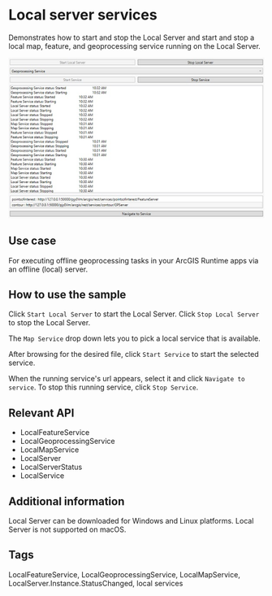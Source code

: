 # Local server services

Demonstrates how to start and stop the Local Server and start and stop a local map, feature, and geoprocessing service running on the Local Server.

![screenshot](LocalServerServices.jpg)

## Use case

For executing offline geoprocessing tasks in your ArcGIS Runtime apps via an offline (local) server.

## How to use the sample

Click `Start Local Server` to start the Local Server. Click `Stop Local Server` to stop the Local Server.

The `Map Service` drop down lets you to pick a local service that is available.

After browsing for the desired file, click `Start Service` to start the selected service.

When the running service's url appears, select it and click `Navigate to service`. To stop this running service, click `Stop Service`.

## Relevant API

* LocalFeatureService
* LocalGeoprocessingService
* LocalMapService
* LocalServer
* LocalServerStatus
* LocalService

## Additional information

Local Server can be downloaded for Windows and Linux platforms. Local Server is not supported on macOS.

## Tags

LocalFeatureService, LocalGeoprocessingService, LocalMapService, LocalServer.Instance.StatusChanged, local services
